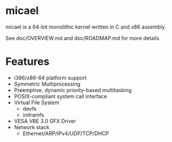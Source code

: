 # micael

micael is a 64-bit monolithic kernel written in C and x86 assembly.

See doc/OVERVIEW.md and doc/ROADMAP.md for more details

# Features

* i386/x86-64 platform support
* Symmetric Multiprocessing
* Preemptive, dynamic priority-based multitasking
* POSIX-compliant system call interface
* Virtual File System
   * devfs
   * initramfs
* VESA VBE 3.0 GFX Driver
* Network stack
   * Ethernet/ARP/IPv4/UDP/TCP/DHCP
